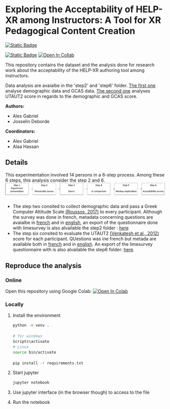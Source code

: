 # Exploring the Acceptability of HELP-XR among Instructors: A Tool for XR Pedagogical Content Creation
[![Static Badge](https://img.shields.io/badge/Orignal%20paper%20DOI-10.1145%2F3656650.3656681-green)](https://doi.org/10.1145/3656650.3656681)

[![Static Badge](https://img.shields.io/badge/Data%20%20DOI-XXXXX-green)](https://doi.org/10.1145/3656650.3656681)
[![Open In Collab](https://colab.research.google.com/assets/colab-badge.svg)](https://colab.research.google.com/github/ERPI-UL/helpxr-instructor-acceptability/)

This repository contains the dataset and the analysis done for research work about the acceptability of the HELP-XR authoring tool among instructors. 

Data analysis are avaialbe in the 'step2' and 'step6' folder. [The first one](/step2-GCASSurvey/step2-GCASAnalysis.ipynb) analyse demographic data and GCAS data. [The second one](/step6-UTAUT2/Step6-UTAUT2.ipynb) analyses UTAUT2 score in regards to the demographic and GCAS score.

__Authors:__ 
* Alex Gabriel
* Josselin Deborde

__Coordinators:__ 
* Alex Gabriel
* Alaa Hassan

## Details 
This experimentation involved 14 persons in a 6-step process. Among these 6 steps, this analysis consider the step 2 and 6. 
![experimentation process schema](docs/Process2.png)
* The step two consited to collect demographic data and pass a Greek Computer Attitude Scale [(Roussos, 2017)](http://doi.org/10.1016/j.chb.2004.10.027) to every participant. Although the survey was done in french, metadata concerning questions are avaialbe in [french](/step2-GCASSurvey/step2-metadata-FR.csv) and in [english](/step2-GCASSurvey/step2-metadata-EN.csv), an export of the questionnaire done with limesurvey is also alvailable the step2 folder : [here](/step2-GCASSurvey/step2-GCASSurvey-backup.lss)  
* The step six consited to evaluate the UTAUT2 [(Venkatesh et al., 2012)](http://doi.org/10.2307/41410412) score for each participant.  QUestions was ine french but metada are available both in [french](/step6-UTAUT2/step6-metadata-EN.csv) and in [english](/step6-UTAUT2/step6-metadata-FR.csv). An export of the limesurvey questionnaire with is also alvailable the step6 folder: [here](/step6-UTAUT2/step6-UTAUT2-limesurvey_survey_backup.lss).

## Reproduce the analysis 

### Online
Open this repository using Google Colab: [![Open In Colab](https://colab.research.google.com/assets/colab-badge.svg)](https://colab.research.google.com/github/ERPI-UL/helpxr-instructor-acceptability/)

### Locally 
1. Install the environment
    ```sh
    python -m venv .

    # for windows 
    Scripts\activate
    # Linux
    source bin/activate

    pip install -r requirements.txt
    ```
2. Start jupyter
    ```sh
    jupyter notebook
    ```
3. Use jupyter interface (in the browser though) to access to the file

4. Run the notebook